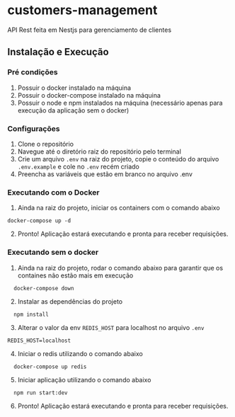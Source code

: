# customers-management

API Rest feita em Nestjs para gerenciamento de clientes

## Instalação e Execução
### Pré condições
1. Possuir o docker instalado na máquina
2. Possuir o docker-compose instalado na máquina
3. Possuir o node e npm instalados na máquina (necessário apenas para execução da aplicação sem o docker)

### Configurações
1. Clone o repositório
2. Navegue até o diretório raiz do repositório pelo terminal
3. Crie um arquivo ```.env``` na raiz do projeto, copie o conteúdo do arquivo ```.env.example``` e cole no ```.env``` recém criado
4. Preencha as variáveis que estão em branco no arquivo .env

### Executando com o Docker
1. Ainda na raiz do projeto, iniciar os containers com o comando abaixo
```
docker-compose up -d
```
2. Pronto! Aplicação estará executando e pronta para receber requisições.

### Executando sem o docker
1. Ainda na raiz do projeto, rodar o comando abaixo para garantir que os containes não estão mais em execução
```
  docker-compose down
```
2. Instalar as dependências do projeto
```
  npm install
```
3. Alterar o valor da env ```REDIS_HOST``` para localhost no arquivo ```.env```
```
REDIS_HOST=localhost
```
4. Iniciar o redis utilizando o comando abaixo
```
  docker-compose up redis
```
5. Iniciar aplicação utilizando o comando abaixo
```
  npm run start:dev
```
6. Pronto! Aplicação estará executando e pronta para receber requisições.
